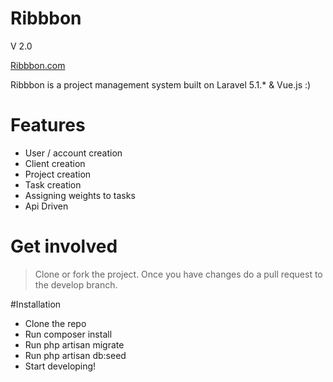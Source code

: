 # Ribbbon

V 2.0


[Ribbbon.com](https://ribbbon.com)

Ribbbon is a project management system built on Laravel 5.1.* & Vue.js :)

# Features
  - User / account creation
  - Client creation
  - Project creation
  - Task creation 
  - Assigning weights to tasks
  - Api Driven

# Get involved
> Clone or fork the project. Once you have changes do a pull request to the develop branch.

#Installation
-   Clone the repo
-   Run composer install
-   Run php artisan migrate
-   Run php artisan db:seed
-   Start developing!


